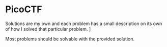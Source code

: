 # PicoCTF

Solutions are my own and each problem has a small description on its own of how I solved that particular problem. ]

Most problems should be solvable with the provided solution.